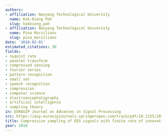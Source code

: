 ```yaml
---
authors:
- affiliation: Nanyang Technological University
  name: Kok-Kiong Poh
  slug: kokkiong_poh
- affiliation: Nanyang Technological University
  name: Pina Marziliano
  slug: pina_marziliano
date: '2010-02-01'
estimated_citations: 30
fields:
- nyquist rate
- wavelet transform
- compressed sensing
- fourier series
- pattern recognition
- small set
- speech recognition
- compression
- computer science
- electroencephalography
- artificial intelligence
- sampling theory
in: EURASIP Journal on Advances in Signal Processing
src: https://asp-eurasipjournals.springeropen.com/track/pdf/10.1155/2010/183105
title: Compressive sampling of EEG signals with finite rate of innovation
year: 2010
---
```

